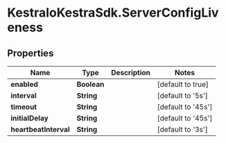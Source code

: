 # KestraIoKestraSdk.ServerConfigLiveness

## Properties

Name | Type | Description | Notes
------------ | ------------- | ------------- | -------------
**enabled** | **Boolean** |  | [default to true]
**interval** | **String** |  | [default to &#39;5s&#39;]
**timeout** | **String** |  | [default to &#39;45s&#39;]
**initialDelay** | **String** |  | [default to &#39;45s&#39;]
**heartbeatInterval** | **String** |  | [default to &#39;3s&#39;]


